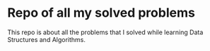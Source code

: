 # Repo of all my solved problems 

This repo is about all the problems that I solved while learning Data Structures and Algorithms.